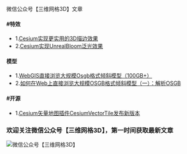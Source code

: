 微信公众号【三维网格3D】文章

#### #特效
* 1.[Cesium实现更实用的3D描边效果](Cesium/postprocess/01/readme.md)
* 2.[Cesium实现UnrealBloom泛光效果](Cesium/postprocess/02/readme.md)

#### 模型
* 1.[WebGIS直接浏览大规模Osgb格式倾斜模型（100GB+）](Mesh-3D/pagedLod/01.md)
* 2.[如何在Web上直接浏览大规模OSGB格式倾斜模型（一）：解析OSGB](Mesh-3D/pagedLod/02.md)
#### #开源
* 1.[Cesium矢量地图插件CesiumVectorTile发布新版本](Cesium/vectortile/01/readme.md)

### 欢迎关注微信公众号【三维网格3D】，第一时间获取最新文章 ###
![微信公众号【三维网格3D】](assets/微信公众号【三维网格3D】.png)